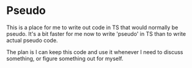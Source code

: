 # Pseudo

This is a place for me to write out code in TS that would normally be pseudo.  It's a bit faster for me now to write 'pseudo' in TS than to write actual pseudo code.

The plan is I can keep this code and use it whenever I need to discuss something, or figure something out for myself.

